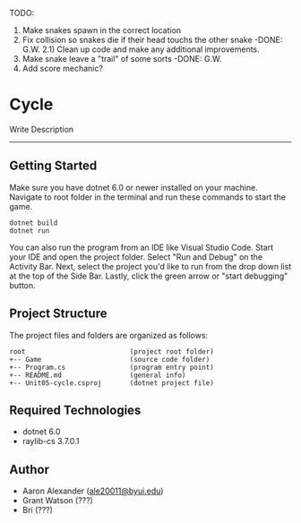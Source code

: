 TODO:

1) Make snakes spawn in the correct location
2) Fix collision so snakes die if their head touchs the other snake -DONE: G.W.
2.1) Clean up code and make any additional improvements.
3) Make snake leave a "trail" of some sorts -DONE: G.W.
4) Add score mechanic? 



# Cycle
Write Description



---
## Getting Started
Make sure you have dotnet 6.0 or newer installed on your machine. Navigate to root folder in the terminal
and run these commands to start the game.
```
dotnet build
dotnet run 
```
You can also run the program from an IDE like Visual Studio Code. 
Start your IDE and open the project folder. Select "Run and Debug" on 
the Activity Bar. Next, select the project you'd like to run from the 
drop down list at the top of the Side Bar. Lastly, click the green 
arrow or "start debugging" button.

## Project Structure
The project files and folders are organized as follows:
```
root                          (project root folder)
+-- Game                      (source code folder)
+-- Program.cs                (program entry point)    
+-- README.md                 (general info)
+-- Unit05-cycle.csproj       (dotnet project file)
```

## Required Technologies
* dotnet 6.0
* raylib-cs 3.7.0.1

## Author
* Aaron Alexander (ale20011@byui.edu)
* Grant Watson (???)
* Bri (???)